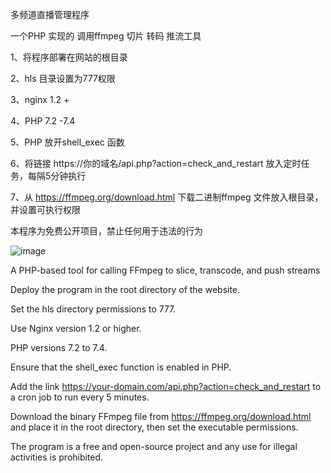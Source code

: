 多频道直播管理程序

一个PHP 实现的 调用ffmpeg 切片 转码 推流工具

1、将程序部署在网站的根目录

2、hls 目录设置为777权限

3、nginx 1.2 +

4、PHP 7.2 -7.4

5、PHP 放开shell_exec 函数

6、将链接 https://你的域名/api.php?action=check_and_restart 放入定时任务，每隔5分钟执行

7、从 https://ffmpeg.org/download.html 下载二进制ffmpeg 文件放入根目录，并设置可执行权限

本程序为免费公开项目，禁止任何用于违法的行为


![image](https://github.com/user-attachments/assets/e93824ee-7e6b-4c3d-b4b3-59cc5bfa5208)




A PHP-based tool for calling FFmpeg to slice, transcode, and push streams

Deploy the program in the root directory of the website.

Set the hls directory permissions to 777.

Use Nginx version 1.2 or higher.

PHP versions 7.2 to 7.4.

Ensure that the shell_exec function is enabled in PHP.

Add the link https://your-domain.com/api.php?action=check_and_restart to a cron job to run every 5 minutes.

Download the binary FFmpeg file from https://ffmpeg.org/download.html and place it in the root directory, then set the executable permissions.

The program is a free and open-source project and any use for illegal activities is prohibited.








